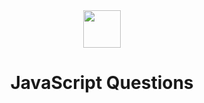 <div align="center">
  <img height="60" src="https://dabeng.github.io/img/reactjs.png">
  <h1>JavaScript Questions</h1>
</div>
